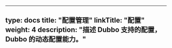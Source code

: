 ---
   type: docs
   title: "配置管理"
   linkTitle: "配置"
   weight: 4
   description: "描述 Dubbo 支持的配置，Dubbo 的动态配置能力。"
   ---